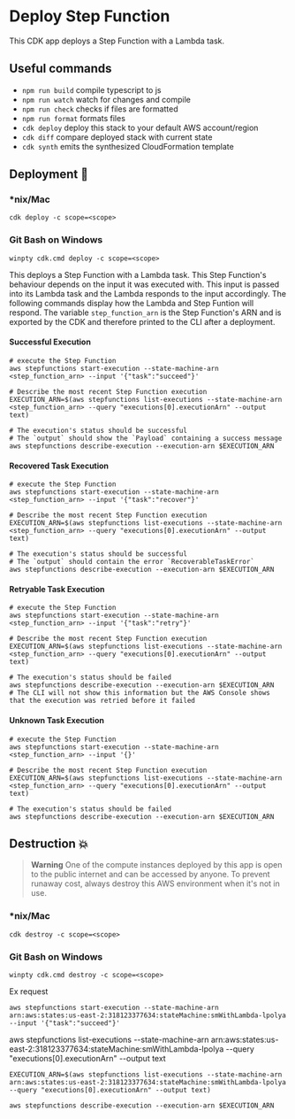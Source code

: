# Deploy Step Function

This CDK app deploys a Step Function with a Lambda task.

## Useful commands

- `npm run build` compile typescript to js
- `npm run watch` watch for changes and compile
- `npm run check` checks if files are formatted
- `npm run format` formats files
- `cdk deploy` deploy this stack to your default AWS account/region
- `cdk diff` compare deployed stack with current state
- `cdk synth` emits the synthesized CloudFormation template

## Deployment :rocket:

### \*nix/Mac

`cdk deploy -c scope=<scope>`

### Git Bash on Windows

`winpty cdk.cmd deploy -c scope=<scope>`

This deploys a Step Function with a Lambda task. This Step Function's behaviour depends on the input it was executed with. This input is passed into its Lambda task and the Lambda responds to the input accordingly. The following commands display how the Lambda and Step Funtion will respond. The variable `step_function_arn` is the Step Function's ARN and is exported by the CDK and therefore printed to the CLI after a deployment.

#### Successful Execution

```console
# execute the Step Function
aws stepfunctions start-execution --state-machine-arn <step_function_arn> --input '{"task":"succeed"}'
```

```console
# Describe the most recent Step Function execution
EXECUTION_ARN=$(aws stepfunctions list-executions --state-machine-arn <step_function_arn> --query "executions[0].executionArn" --output text)

# The execution's status should be successful
# The `output` should show the `Payload` containing a success message
aws stepfunctions describe-execution --execution-arn $EXECUTION_ARN
```

#### Recovered Task Execution

```console
# execute the Step Function
aws stepfunctions start-execution --state-machine-arn <step_function_arn> --input '{"task":"recover"}'
```

```console
# Describe the most recent Step Function execution
EXECUTION_ARN=$(aws stepfunctions list-executions --state-machine-arn <step_function_arn> --query "executions[0].executionArn" --output text)

# The execution's status should be successful
# The `output` should contain the error `RecoverableTaskError`
aws stepfunctions describe-execution --execution-arn $EXECUTION_ARN
```

#### Retryable Task Execution

```console
# execute the Step Function
aws stepfunctions start-execution --state-machine-arn <step_function_arn> --input '{"task":"retry"}'
```

```console
# Describe the most recent Step Function execution
EXECUTION_ARN=$(aws stepfunctions list-executions --state-machine-arn <step_function_arn> --query "executions[0].executionArn" --output text)

# The execution's status should be failed
aws stepfunctions describe-execution --execution-arn $EXECUTION_ARN
# The CLI will not show this information but the AWS Console shows that the execution was retried before it failed
```

#### Unknown Task Execution

```console
# execute the Step Function
aws stepfunctions start-execution --state-machine-arn <step_function_arn> --input '{}'
```

```console
# Describe the most recent Step Function execution
EXECUTION_ARN=$(aws stepfunctions list-executions --state-machine-arn <step_function_arn> --query "executions[0].executionArn" --output text)

# The execution's status should be failed
aws stepfunctions describe-execution --execution-arn $EXECUTION_ARN
```

## Destruction :boom:

> **Warning** One of the compute instances deployed by this app is open to the public internet and can be accessed by anyone. To prevent runaway cost, always destroy this AWS environment when it's not in use.

### \*nix/Mac

`cdk destroy -c scope=<scope>`

### Git Bash on Windows

`winpty cdk.cmd destroy -c scope=<scope>`

Ex request

```console
aws stepfunctions start-execution --state-machine-arn arn:aws:states:us-east-2:318123377634:stateMachine:smWithLambda-lpolya --input '{"task":"succeed"}'
```

aws stepfunctions list-executions --state-machine-arn arn:aws:states:us-east-2:318123377634:stateMachine:smWithLambda-lpolya --query "executions[0].executionArn" --output text

```
EXECUTION_ARN=$(aws stepfunctions list-executions --state-machine-arn arn:aws:states:us-east-2:318123377634:stateMachine:smWithLambda-lpolya --query "executions[0].executionArn" --output text)

aws stepfunctions describe-execution --execution-arn $EXECUTION_ARN
```
